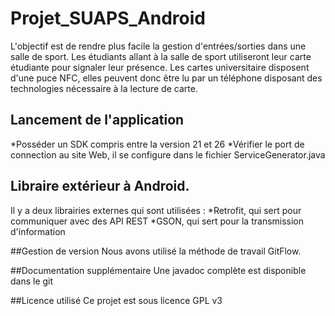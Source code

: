 # Projet_SUAPS_Android
L'objectif est de rendre plus facile la gestion d'entrées/sorties dans une salle de sport. Les étudiants allant à la salle de sport utiliseront leur carte étudiante pour signaler leur présence. Les cartes universitaire disposent d'une puce NFC, elles peuvent donc être lu par un téléphone disposant des technologies nécessaire à la lecture de carte. 

## Lancement de l'application
*Posséder un SDK compris entre la version 21 et 26
*Vérifier le port de connection au site Web, il se configure dans le fichier ServiceGenerator.java

## Libraire extérieur à Android.
Il y a deux librairies externes qui sont utilisées :
*Retrofit, qui sert pour communiquer avec des API REST
*GSON, qui sert pour la transmission d'information

##Gestion de version
Nous avons utilisé la méthode de travail GitFlow.

##Documentation supplémentaire
Une javadoc complète est disponible dans le git

##Licence utilisé
Ce projet est sous licence GPL v3
